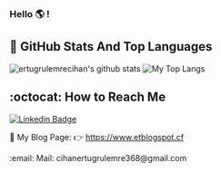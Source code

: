 ### Hello :earth_americas: !


## 📌 GitHub Stats And Top Languages

<p float="center">
  <img  src="https://github-readme-stats.vercel.app/api?username=coder942&theme=dark&show_icons=true&count_private=true&hide=contribs,issues" alt="ertugrulemrecihan's github stats" />
  <img  src="https://github-readme-stats.vercel.app/api/top-langs/?username=coder942&layout=compact&hide=html,css" alt="My Top Langs" sytyle="background-color: red;"/>
</p>

## :octocat: How to Reach Me


[![Linkedin Badge](https://img.shields.io/badge/coder942-follow%20on%20linkedin-blue?style=for-the-badge&logo=linkedin)](https://www.linkedin.com/in/merakl%C4%B1-coder-75b1b91b1/)

📌 My Blog Page: :point_right: https://www.etblogspot.cf
<p> :email: Mail: cihanertugrulemre368@gmail.com
